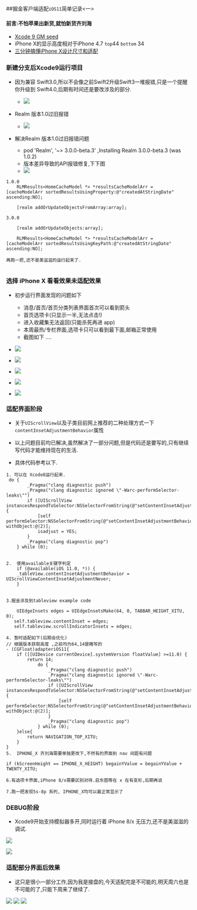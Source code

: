 
##掘金客户端适配`iOS11`简单记录<一>

#### 前言:不怕苹果出新货,就怕新货齐刘海

- [Xcode 9 GM seed](https://developer.apple.com/download/)
- iPhone X的显示高度相对于iPhone 4.7 `top`44  `bottom` 34
- [三分钟搞懂iPhone X设计尺寸和适配](http://www.jianshu.com/p/cf093e457698)

### 新建分支后Xcode9运行项目

- 因为兼容 Swift3.0,所以不会像之前Swift2升级Swift3一堆报错,只是一个提醒你升级到 Swift4.0,后期有时间还是要改涉及的部分.

	- ![](./branch.png)

- Realm 版本1.0过旧报错

	- ![](./realm-V.png)


- 解决Realm 版本1.0过旧报错问题
	
	- pod 'Realm', '~> 3.0.0-beta.3' ,Installing Realm 3.0.0-beta.3 (was 1.0.2) 
	- 版本差异导致的API报错修复,下下图 
	- ![](realm-error.png)

```
1.0.0
	RLMResults<HomeCacheModel *> *resultsCacheModelArr = [cacheModelArr sortedResultsUsingProperty:@"createdAtStringDate" ascending:NO];

	[realm addOrUpdateObjectsFromArray:array];
    
3.0.0

	[realm addOrUpdateObjects:array];

 	RLMResults<HomeCacheModel *> *resultsCacheModelArr = [cacheModelArr sortedResultsUsingKeyPath:@"createdAtStringDate" ascending:NO];

再跑一把,还不是美滋滋的运行起来了.
	
```

### 选择 iPhone X 看看效果未适配效果

- 初步运行界面发现的问题如下
	- 消息/首页/首页分类列表界面首次可以看到箭头
	- 首页选项卡(只显示一半,无法点击!) 
	- 进入收藏集无法返回(只能杀死再进 app)
	- 本周最热/专栏界面,选项卡只可以看到最下面,邮箱正常使用
	- 截图如下 ....

- ![](./iOS11_BUG/iOS11-1.png)
- ![](./iOS11_BUG/iOS11-2.png)
- ![](./iOS11_BUG/iOS11-3.png)
- ![](./iOS11_BUG/iOS11-4.png)
- ![](./iOS11_BUG/iOS11-5.png)


### 适配界面阶段

- 关于`UIScrollView`以及子类目前网上推荐的二种处理方式一下`contentInsetAdjustmentBehavior`属性

- 以上问题目前均已解决,虽然解决了一部分问题,但是代码还是要写的,只有继续写代码才能维持现在的生活.

- 具体代码参考以下.

```
1. 可以在 Xcode8运行起来.
 do {
        _Pragma("clang diagnostic push")
        _Pragma("clang diagnostic ignored \"-Warc-performSelector-leaks\"")
        if ([UIScrollView instancesRespondToSelector:NSSelectorFromString(@"setContentInsetAdjustmentBehavior:")]) {
            [self  performSelector:NSSelectorFromString(@"setContentInsetAdjustmentBehavior:") withObject:@(2)];
            isadjust = YES;
        }
        _Pragma("clang diagnostic pop")
    } while (0);
	
	
2.  使用available关键字判定
	if (@available(iOS 11.0, *)) {
	_tableView.contentInsetAdjustmentBehavior = UIScrollViewContentInsetAdjustmentNever;
	}


3.掘金涉及到tableview example code

   	UIEdgeInsets edges = UIEdgeInsetsMake(64, 0, TABBAR_HEIGHT_XITU, 0);
   self.tableview.contentInset = edges;
   self.tableview.scrollIndicatorInsets = edges;
   
4. 暂时适配如下(后期会优化)
// 根据版本获取高度 ,之前均为64,14是瞎写的
- (CGFloat)adapteriOS11{
    if ([[UIDevice currentDevice].systemVersion floatValue] >=11.0) {
        return 14;
            do {
                _Pragma("clang diagnostic push")
                _Pragma("clang diagnostic ignored \"-Warc-performSelector-leaks\"")
                if ([UIScrollView instancesRespondToSelector:NSSelectorFromString(@"setContentInsetAdjustmentBehavior:")]) {
                    [self  performSelector:NSSelectorFromString(@"setContentInsetAdjustmentBehavior:") withObject:@(2)];
                }
                _Pragma("clang diagnostic pop")
            } while (0);
    }else{
        return NAVIGATION_TOP_XITU;
    }
}
5.  IPHONE_X 齐刘海需要单独更改下,不然有的界面到 nav 间距有问题

if (kScreenHeight == IPHONE_X_HEIGHT) begainYValue = begainYValue + TWENTY_XITU;

6.有选项卡界面,iPhone 8/x需要区别对待.启东图等在 x 在有变形,后期再说

7.跑一把发现5s-8p 系列, IPHONE_X均可以最正常显示了

```

### DEBUG阶段

- Xcode9开始支持模拟器多开,同时运行着 iPhone 8/x 无压力,还不是美滋滋的调试.

![](./DEBUG/DEBUG1.png)

![](./DEBUG/DEBUG2.png)


### 适配部分界面后效果

- 这只是很小一部分工作,因为我是接盘的,今天适配完是不可能的,明天周六也是不可能的了,只能下周来了继续了.

![](./AdapteriOS11/home-V.png)
![](./AdapteriOS11/weekhot-V.png)
![](./AdapteriOS11/collection-V.png)






